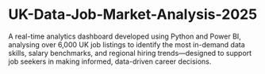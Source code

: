 # UK-Data-Job-Market-Analysis-2025
A real-time analytics dashboard developed using Python and Power BI, analysing over 6,000 UK job listings to identify the most in-demand data skills, salary benchmarks, and regional hiring trends—designed to support job seekers in making informed, data-driven career decisions.
